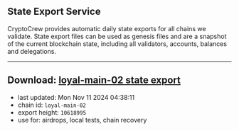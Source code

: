 ## State Export Service
CryptoCrew provides automatic daily state exports for all chains we validate. State export files can be used as genesis files and are a snapshot of the current blockchain state, including all validators, accounts, balances and delegations.

---
**Download: [loyal-main-02 state export](https://dl-eu2.ccvalidators.com/SERVICE/loyal/loyal-main-02_export_10618995.json)**
---

- last updated: Mon Nov 11 2024 04:38:11
- chain id: `loyal-main-02`
- export height: `10618995`
- use for: airdrops, local tests, chain recovery
